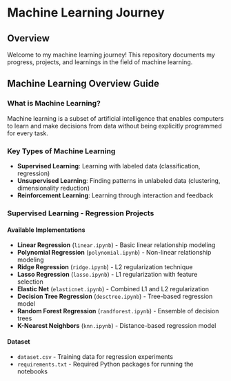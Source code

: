 # Machine Learning Journey

## Overview

Welcome to my machine learning journey! This repository documents my progress, projects, and learnings in the field of machine learning.

## Machine Learning Overview Guide

### What is Machine Learning?

Machine learning is a subset of artificial intelligence that enables computers to learn and make decisions from data without being explicitly programmed for every task.

### Key Types of Machine Learning

- **Supervised Learning**: Learning with labeled data (classification, regression)
- **Unsupervised Learning**: Finding patterns in unlabeled data (clustering, dimensionality reduction)
- **Reinforcement Learning**: Learning through interaction and feedback

### Supervised Learning - Regression Projects

#### Available Implementations

- **Linear Regression** (`linear.ipynb`) - Basic linear relationship modeling
- **Polynomial Regression** (`polynomial.ipynb`) - Non-linear relationship modeling
- **Ridge Regression** (`ridge.ipynb`) - L2 regularization technique
- **Lasso Regression** (`lasso.ipynb`) - L1 regularization with feature selection
- **Elastic Net** (`elasticnet.ipynb`) - Combined L1 and L2 regularization
- **Decision Tree Regression** (`desctree.ipynb`) - Tree-based regression model
- **Random Forest Regression** (`randforest.ipynb`) - Ensemble of decision trees
- **K-Nearest Neighbors** (`knn.ipynb`) - Distance-based regression model

#### Dataset

- `dataset.csv` - Training data for regression experiments
- `requirements.txt` - Required Python packages for running the notebooks
